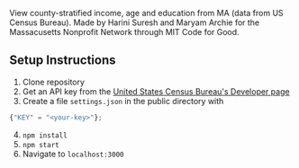 View county-stratified income, age and education from MA (data from US Census Bureau).  Made by Harini Suresh and Maryam Archie for the Massacusetts Nonprofit Network through MIT Code for Good.

## Setup Instructions
1. Clone repository
2. Get an API key from the [United States Census Bureau's Developer page](http://api.census.gov/data/key_signup.html)
3. Create a file `settings.json` in the public directory with
 ```javascript
{"KEY" = "<your-key>"};
 ```
4. `npm install`
5. `npm start`
6. Navigate to `localhost:3000`
